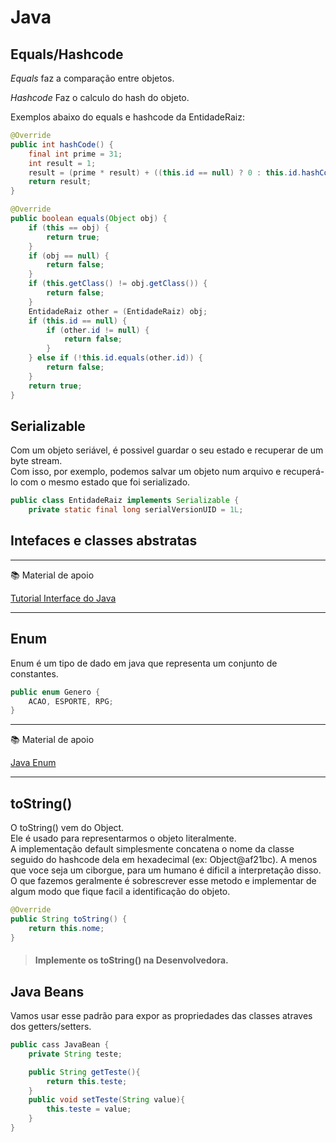 # Java

## Equals/Hashcode

*Equals* faz a comparação entre objetos.

*Hashcode* Faz o calculo do hash do objeto.

Exemplos abaixo do equals e hashcode da EntidadeRaiz:

```java
@Override
public int hashCode() {
    final int prime = 31;
    int result = 1;
    result = (prime * result) + ((this.id == null) ? 0 : this.id.hashCode());
    return result;
}

@Override
public boolean equals(Object obj) {
    if (this == obj) {
        return true;
    }
    if (obj == null) {
        return false;
    }
    if (this.getClass() != obj.getClass()) {
        return false;
    }
    EntidadeRaiz other = (EntidadeRaiz) obj;
    if (this.id == null) {
        if (other.id != null) {
            return false;
        }
    } else if (!this.id.equals(other.id)) {
        return false;
    }
    return true;
}
```

## Serializable

Com um objeto seriável, é possivel guardar o seu estado e recuperar de um byte stream.  
Com isso, por exemplo, podemos salvar um objeto num arquivo e recuperá-lo com o mesmo estado que foi serializado.

```java
public class EntidadeRaiz implements Serializable {
    private static final long serialVersionUID = 1L;
```

## Intefaces e classes abstratas

---
:books: Material de apoio

[Tutorial Interface do Java](https://docs.oracle.com/javase/tutorial/java/IandI/index.html)

---

## Enum

Enum é um tipo de dado em java que representa um conjunto de constantes.

```java
public enum Genero {
    ACAO, ESPORTE, RPG;
}
```

---
:books: Material de apoio

[Java Enum](https://docs.oracle.com/javase/tutorial/java/javaOO/enum.html)

---

## toString()

O toString() vem do Object.  
Ele é usado para representarmos o objeto literalmente.  
A implementação default simplesmente concatena o nome da classe seguido do hashcode dela em hexadecimal (ex: Object@af21bc). A menos que voce seja um ciborgue, para um humano é dificil a interpretação disso. O que fazemos geralmente é sobrescrever esse metodo e implementar de algum modo que fique facil a identificação do objeto.

```java
@Override
public String toString() {
    return this.nome;
}
```

> #### Implemente os toString() na Desenvolvedora.

## Java Beans

Vamos usar esse padrão para expor as propriedades das classes atraves dos getters/setters.

```java
public cass JavaBean {
    private String teste;

    public String getTeste(){
        return this.teste;
    }
    public void setTeste(String value){
        this.teste = value;
    }
}
```
